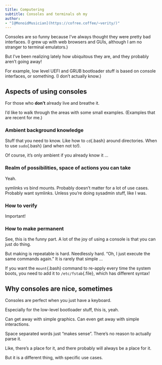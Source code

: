```yaml
---
title: Computering
subtitle: Consoles and terminals oh my
author:
- "[@MonoidMusician](https://cofree.coffee/~verity/)"
---
```


Consoles are so funny because Iʼve always thought they were pretty bad interfaces.
(I grew up with web browsers and GUIs, although I am no stranger to terminal emulators.)

But Iʼve been realizing lately how ubiquitous they are, and they probably arenʼt going away!

For example, low level UEFI and GRUB bootloader stuff is based on console interfaces, or something.
(I donʼt actually know.)

## Aspects of using consoles

For those who **donʼt** already live and breathe it.

Iʼd like to walk through the areas with some small examples.
(Examples that are recent for me.)

### Ambient background knowledge

Stuff that you need to know.
Like how to `cd`{.bash} around directories.
When to use `sudo`{.bash} (and when not to!).

Of course, itʼs only ambient if you already know it …

### Realm of possibilities, space of actions you can take

Yeah.

symlinks vs bind mounts.
Probably doesnʼt matter for a lot of use cases.
Probably want symlinks.
Unless youʼre doing sysadmin stuff, like I was.

### How to verify

Important!

### How to make permanent

See, this is the funny part.
A lot of the joy of using a console is that you can just do thing.

But making is repeatable is hard.
Needlessly hard.
“Oh, I just execute the same commands again.”
It is rarely that simple …

If you want the `mount`{.bash} command to re-apply every time the system boots, you need to add it to `/etc/fstab`{.file}, which has different syntax!

## Why consoles are nice, sometimes

Consoles are perfect when you just have a keyboard.

Especially for the low-level bootloader stuff, this is, yeah.

Can get away with simple graphics.
Can even get away with simple interactions.

Space separated words just “makes sense”.
Thereʼs no reason to actually parse it.

Like, thereʼs a place for it, and there probably will always be a place for it.

But it is a different thing, with specific use cases.
